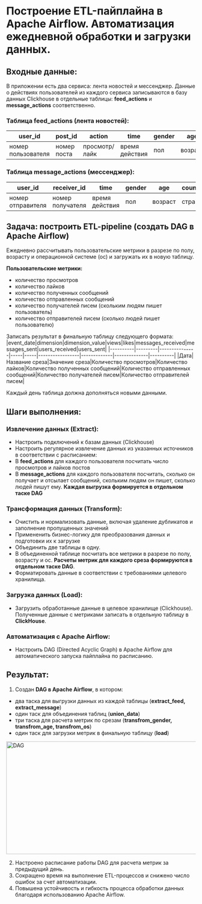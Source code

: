 # Построение ETL-пайплайна в Apache Airflow. Автоматизация ежедневной обработки и загрузки данных.

## Входные данные:
В приложении есть два сервиса: лента новостей и мессенджер. Данные о действиях пользователей из каждого сервиса записываются в базу данных Clickhouse в отдельные таблицы:  **feed_actions** и **message_actions** соответственно. 

### Таблица feed_actions (лента новостей):
|user_id|post_id|action|time|gender|age|country|city|os|source|exp_group|
|-------|-------|------|----|------|---|-------|----|--|------|---------|
|номер пользователя|номер поста|просмотр/лайк|время действия|пол|возраст|страна|город|опер. сист.|источник трафика|номер группы|

### Таблица message_actions (мессенджер):
|user_id|receiver_id|time|gender|age|country|city|os|source|exp_group|
|-------|-------|----|------|---|-------|----|--|------|---------|
|номер отправителя|номер получателя|время действия|пол|возраст|страна|город|опер. сист.|источник трафика|номер группы|

## Задача: построить ETL-pipeline (создать DAG в Apache Airflow)
Ежедневно рассчитывать пользовательские метрики в разрезе по полу, возрасту и операционной системе (ос) и загружать их в новую таблицу.  

**Пользовательские метрики:**  
- количество просмотров
- количество лайков
- количество полученных сообщений
- количество отправленных сообщений
- количество получателей писем (скольким людям пишет пользователь)
- количество отправителей писем (сколько людей пишет пользователю)

Записать результат в финальную таблицу следующего формата:
|event_date|dimension|dimension_value|views|likes|messages_received|messages_sent|users_received|users_sent|
|----------|---------|---------------|-----|-----|-----------------|-------------|--------------|----------|
|Дата|Название среза|Значение среза|Количество просмотров|Количество лайков|Количество полученных сообщений|Количество отправленных сообщений|Количество получателей писем|Количество отправителей писем|

Каждый день таблица должна дополняться новыми данными. 

## Шаги выполнения:
### Извлечение данных (Extract):
- Настроить подключений к базам данных (Clickhouse)
- Настроить регулярное извлечение данных из указанных источников в соответствии с расписанием:
- В **feed_actions** для каждого пользователя посчитать число просмотров и лайков постов
- В **message_actions** для каждого пользователя посчитать, сколько он получает и отсылает сообщений, скольким людям он пишет, сколько людей пишут ему. **Каждая выгрузка формируется в отдельном таске DAG**
### Трансформация данных (Transform):
- Очистить и нормализовать данные, включая удаление дубликатов и заполнение пропущенных значений
- Примененить бизнес-логику для преобразования данных и подготовки их к загрузке
- Объединить две таблицы в одну.
- В объединенной таблице посчитать все метрики в разрезе по полу, возрасту и ос. **Расчеты метрик для каждого среза формируются в отдельном таске DAG**.
- Форматировать данные в соответствии с требованиями целевого хранилища.
### Загрузка данных (Load):
- Загрузить обработанные данные в целевое хранилище (Clickhouse). Полученные данные с метриками записать в отдельную таблицу в **ClickHouse**.
### Автоматизация с Apache Airflow:
- Настроить DAG (Directed Acyclic Graph) в Apache Airflow для автоматического запуска пайплайна по расписанию.

## Результат:
1. Создан **DAG в Apache Airflow**, в котором:
  - два таска для выгрузки данных из каждой таблицы (**extract_feed, extract_message**)
  - один таск для объединения таблиц (**union_data**)
  - три таска для расчета метрик по срезам (**transfrom_gender, transfrom_age, transfrom_os**)
  - один таск для загрузки метрик в финальную таблицу (**load**)
<image width="600" height="300" src="/DAG-ETL-Pipeline.png" alt="DAG">

2. Настроено расписание работы DAG для расчета метрик за предыдущий день.
3. Сокращено время на выполнение ETL-процессов и снижено число ошибок за счет автоматизации.
4. Повышена устойчивость и гибкость процесса обработки данных благодаря использованию Apache Airflow.
